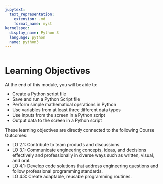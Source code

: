 ```yaml
---
jupytext:
  text_representation:
    extension: .md
    format_name: myst
kernelspec:
  display_name: Python 3
  language: python
  name: python3
---
```

```{include} /macros.md
```

# Learning Objectives

At the end of this module, you will be able to:

- Create a Python script file
- Save and run a Python Script file
- Perform simple mathematical operations in Python
- Use variables from at least three different data types
- Use inputs from the screen in a Python script
- Output data to the screen in a Python script

These learning objectives are directly connected to the following Course Outcomes: 

- LO 2.1: Contribute to team products and discussions. 
- LO 3.1: Communicate engineering concepts, ideas, and decisions effectively and professionally in diverse ways such as written, visual, and oral. 
- LO 4.1: Develop code solutions that address engineering questions and follow professional programming standards.
- LO 4.3: Create adaptable, reusable programming routines. 